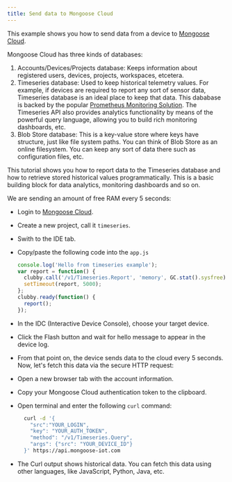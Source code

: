 ```yaml
---
title: Send data to Mongoose Cloud
---
```


This example shows you how to send data from a device to
[Mongoose Cloud](https://mongoose-iot.com).

Mongoose Cloud has three kinds of databases:
1. Accounts/Devices/Projects database: Keeps information about registered
   users, devices, projects, workspaces, etcetera.
2. Timeseries database: Used to keep historical telemetry values. For example,
   if devices are required to report any sort of sensor data, Timeseries
   database is an ideal place to keep that data. This dababase is backed by the
   popular [Prometheus Monitoring Solution](https://prometheus.io/).
   The Timeseries API also provides analytics functionality by means of the powerful
   query language, allowing you to build rich monitoring dashboards, etc.
3. Blob Store database: This is a key-value store where keys have structure,
   just like file system paths. You can think of Blob Store as an online
   filesystem. You can keep any sort of data there such as configuration files, etc.

This tutorial shows you how to report data to the Timeseries database and how
to retrieve stored historical values programmatically. This is a basic
building block for data analytics, monitoring dashboards and so on.

We are sending an amount of free RAM every 5 seconds:

- Login to [Mongoose Cloud](https://mongoose-iot.com).
- Create a new project, call it `timeseries`.
- Swith to the IDE tab.
- Copy/paste the following code into the `app.js`

    ```javascript
    console.log('Hello from timeseries example');
    var report = function() {
      clubby.call('/v1/Timeseries.Report', 'memory', GC.stat().sysfree);
      setTimeout(report, 5000);
    };
    clubby.ready(function() {
      report();
    });
    ```

- In the IDC (Interactive Device Console), choose your target device.
- Click the Flash button and wait for hello message to appear in the device log.
- From that point on, the device sends data to the cloud every 5 seconds.
  Now, let's fetch this data via the secure HTTP request:
- Open a new browser tab with the account information.
- Copy your Mongoose Cloud authentication token to the clipboard.
- Open terminal and enter the following `curl` command:

    ```sh
      curl -d '{
        "src":"YOUR_LOGIN",
        "key": "YOUR_AUTH_TOKEN",
        "method": "/v1/Timeseries.Query",
        "args": {"src": "YOUR_DEVICE_ID"}
      }' https://api.mongoose-iot.com
    ```

- The Curl output shows historical data. You can fetch this data using other
  languages, like JavaScript, Python, Java, etc.
